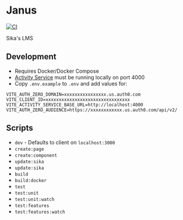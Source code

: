 # Janus

[![CI](https://github.com/sikaeducation/janus/actions/workflows/main.yml/badge.svg)](https://github.com/sikaeducation/janus/actions/workflows/main.yml)

Sika's LMS

## Development

- Requires Docker/Docker Compose
- [Activity Service](https://github.com/sikaeducation/activity-service) must be running locally on port 4000
- Copy `.env.example` to `.env` and add values for:

```env
VITE_AUTH_ZERO_DOMAIN=xxxxxxxxxxxxxxxx.us.auth0.com
VITE_CLIENT_ID=xxxxxxxxxxxxxxxxxxxxxxxxxxxxxxxx
VITE_ACTIVITY_SERVICE_BASE_URL=http://localhost:4000
VITE_AUTH_ZERO_AUDIENCE=https://xxxxxxxxxxxx.us.auth0.com/api/v2/
```

## Scripts

- `dev` - Defaults to client on `localhost:3000`
- `create:page`
- `create:component`
- `update:sika`
- `update:sika`
- `build`
- `build:docker`
- `test`
- `test:unit`
- `test:unit:watch`
- `test:features`
- `test:features:watch`
